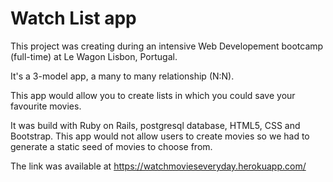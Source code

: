 # Watch List app

This project was creating during an intensive Web Developement bootcamp (full-time) at Le Wagon Lisbon, Portugal.

It's a 3-model app, a many to many relationship (N:N).

This app would allow you to create lists in which you could save your favourite movies.

It was build with Ruby on Rails, postgresql database, HTML5, CSS and Bootstrap. This app would not allow users to create movies so we had to generate a static seed of movies to choose from.

The link was available at https://watchmovieseveryday.herokuapp.com/
